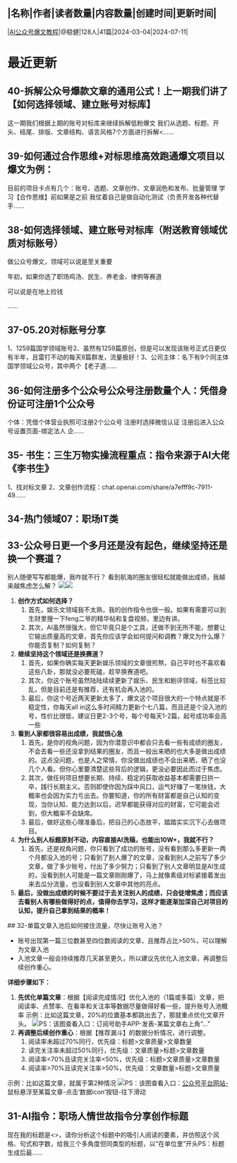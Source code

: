 |名称|作者|读者数量|内容数量|创建时间|更新时间|
---
|[AI公众号爆文教程](https://xiaobot.net/p/zt989799?refer=0b133df9-27dc-423b-8101-639049001c13)|@稳健|128人|41篇|2024-03-04|2024-07-11|

# 最近更新
## 40-拆解公众号爆款文章的通用公式！上一期我们讲了【如何选择领域、建立账号对标库】
这一期我们根据上期的账号对标库来继续拆解低粉爆文
我们从选题、标题、开头、结尾、排版、文章结构、语言风格7个方面进行拆解<......
## 39-如何通过合作思维+对标思维高效跑通爆文项目以爆文为例：
目前的项目卡点有几个：账号、选题、文章创作、文章润色和发布、批量管理
学习【合作思维】前如果是之前
我仗着自己是做自动化测试（负责开发各种代替手......
## 38-如何选择领域、建立账号对标库（附送教育领域优质对标账号）
做公众号爆文，领域可以说是至关重要

年初，如果你选了职场鸡汤、民生、养老金、律例等赛道

可以说是在地上捡钱

......
## 37-05.20对标账号分享
1、1259篇国学领域账号2、虽然有1259篇原创，但是可以发现该账号正式日更仅有半年，且雷打不动的每天8篇群发，流量极好！3、公司主体：名下有9个同主体国学领域公众号，其中两个【老子道......
## 36-如何注册多个公众号公众号注册数量个人：凭借身份证可注册1个公众号
个体：凭借个体营业执照可注册2个公众号
注册时选择微信认证
注册后进入公众号设置页面-绑定法人
企......
## 35- 书生：三生万物实操流程重点：指令来源于AI大佬《李书生》

1、找对标文章
2、文章创作流程：chat.openai.com/share/a7efff9c-7911-49......
## 34-热门领域07：职场IT类

## 33-公众号日更一个多月还是没有起色，继续坚持还是换一个赛道？
别人随便写写都能爆，我咋就不行？
看到航海的圈友很轻松就能做出成绩，我越来越焦虑怎么解？
<img src="https://static.xiaobot.net/file/2024-03-28/306156/f72244738ca62c6f4ca5a903fdfa2bdf.png"><img src="https://static.xiaobot.net/file/2024-03-28/306156/1a39738f74c5e618dee1cb85800081e8.png">
<ol><li><strong>创作方式如何选择？</strong>
<ol><li>首先，娱乐文领域我不太熟，我的创作指令也很一般。如果有需要可以到生财里搜一下feng二爷的精华帖和复盘视频，里边有讲。
</li><li>其次，AI虽然很强大，但它毕竟只是个工具，还做不到无所不能，想要让它输出质量高的文章，首先你应该学会如何提问和调教？爆文为什么爆？你能否复制？如何复制？
</li></ol></li><li><strong>继续坚持这个领域还是换赛道？</strong>
<ol><li>首先，如果你确实每天更新娱乐领域的文章很煎熬，自己平时也不喜欢看这些八卦，那就没必要死磕，趁早换赛道吧。
</li><li>其次，你这个账号虽然陆陆续续更新了娱乐、民生和剧评领域，标签比较乱，但是目前还是有推荐，还有机会再入池的。
</li><li>最后，你这个号近两天更新太多了，爆文这个项目很大的一个特点就是不稳定性，你每天all in这么多时间精力更新个七八篇，而且还是个没入池的号，性价比很低，建议日更2-3个号，每个号每天1-2篇，起号成功率会高一些
</li></ol></li><li><strong>看到人家都很容易出成绩，我就很心急</strong>
<ol><li>首先，是你的视角问题，因为你潜意识中都会只去看一些有成绩的圈友，不会去看一些还没拿到结果的圈友，而且一般出来晒的也大多是做出成绩的。这点没问题，也是人之常情，你没做出成绩也不会出来晒，晒了也没几个人看。但你心里要清楚这些背后的逻辑，更没必要因此而过于焦虑。
</li><li>其次，做任何项目想要长期、持续、稳定的获取收益基本都需要日拱一卒，践行长期主义。否则即使你因为踩中风口，运气好赚了一笔快钱，大概率也会因为实力亏出去。你要知道，你的所有财富都是自己认知的变现，当你认知、能力达到以后，迟早都能获得对应的财富，它可能会迟到，但大概率不会缺席。
</li><li>最后，做好这些心理准备后，把自己的心态放平，踏踏实实沉下心去做项目。
</li></ol></li><li><strong>为什么别人标题原封不动，内容直接AI洗稿，也能出10W+，我就不行？</strong>
<ol><li>首先，还是视角问题，你只看到了成功的账号，没有看到那么多更新一两个月都没入池的号；只看到了别人爆了的文章，没看到别人之前写了多少文章，做了多少账号，付出了多少努力；只看到了别人文章明显是AI生成的，没看到别人可能是一篇文章刚刚爆了，马上就像素级对标紧接着发出来去瓜分流量，也没看到别人文章中其他的亮点。
</li></ol></li><li><strong>最后，没做出成绩的时候不要过于去关注别人的成绩，只会徒增焦虑；而应该去看别人有哪些做得好的点，值得你去学习，这样才能逐渐加深自己对项目的认知，提升自己拿到结果的概率！</strong>
</li></ol>
## 32-单篇文章入池后如何接住流量，尽快让账号入池？<ul><li>账号出现第一篇三位数甚至四位数阅读的文章，且推荐占比&gt;50%，可以理解为文章入池
</li><li>入池文章一般会持续推荐几天甚至更久，所以建议先优化入池文章，再调整后续创作重心。
</li></ul>
<strong>详细步骤如下：</strong>
<ol><li><strong>先优化单篇文章</strong>：根据【阅读完成情况】优化入池的（1篇或多篇）文章，把阅读率、点赞率、在看率和关注率等数据尽量做得好看一些，提升账号入池概率
示例：比如这篇文章，20%的位置基本都跳出去了，那就重点优化文章开头。
<img src="https://static.xiaobot.net/file/2024-03-25/306156/4350298f18285035290d030fa08d7be8.png">PS：该图查看入口：订阅号助手APP-发表-某篇文章右上角“...”
</li><li><strong>再调整后续创作重心</strong>：根据【推荐漏斗】的数据分析情况，进行调整。
<ol><li>阅读率未超过70%同行，优先级：标题&gt;文章质量&gt;文章数量
</li><li>读完关注率未超过50%同行，优先级：文章质量&gt;标题&gt;文章数量
</li><li>阅读率&lt;70%且读完关注率&lt;50%，优先级：标题&gt;文章质量&gt;文章数量
</li><li>阅读率&gt;70%且读完关注率&gt;50%，优先级：文章数量&gt;标题&gt;文章质量
</li></ol></li></ol>示例：比如这篇文章，就属于第2种情况
<img src="https://static.xiaobot.net/file/2024-03-25/306156/69fbc750511692b2dae879785011d4ff.png">PS：该图查看入口：<a target="_blank" rel="noopener noreferrer nofollow" href="https://mp.weixin.qq.com/cgi-bin/home?t=home/index&amp;token=1496320358&amp;lang=zh_CN">公众号平台网站-</a>鼠标悬浮至某篇文章-点击‘数据icon’按钮-往下滑动


## 31-AI指令：职场人情世故指令分享创作标题
现在我的标题是&lt;&gt;，请你分析这个标题中的吸引人阅读的要素，并仿照这个风格、句式和字数，给我三个多角度但同类型的标题，以“在单位里”开头PS：标题生成后最......

